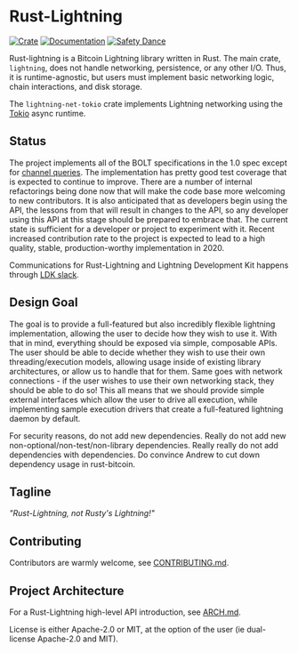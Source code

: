 Rust-Lightning
==============

[![Crate](https://img.shields.io/crates/v/lightning.svg?logo=rust)](https://crates.io/crates/lightning)
[![Documentation](https://img.shields.io/static/v1?logo=read-the-docs&label=docs.rs&message=lightning&color=informational)](https://docs.rs/lightning/)
[![Safety Dance](https://img.shields.io/badge/unsafe-forbidden-success.svg)](https://github.com/rust-secure-code/safety-dance/)

Rust-lightning is a Bitcoin Lightning library written in Rust. The main crate,
`lightning`, does not handle networking, persistence, or any other I/O. Thus,
it is runtime-agnostic, but users must implement basic networking logic, chain
interactions, and disk storage.

The `lightning-net-tokio` crate implements Lightning networking using the
[Tokio](https://github.com/tokio-rs/tokio) async runtime.

Status
------

The project implements all of the BOLT specifications in the 1.0 spec except
for [channel queries](https://github.com/lightningnetwork/lightning-rfc/blob/master/07-routing-gossip.md#query-messages). The
implementation has pretty good test coverage that is expected to continue to
improve. There are a number of internal refactorings being done now that will
make the code base more welcoming to new contributors. It is also anticipated
that as developers begin using the API, the lessons from that will result in
changes to the API, so any developer using this API at this stage should be prepared
to embrace that. The current state is sufficient for a developer or project to
experiment with it. Recent increased contribution rate to the project is expected
to lead to a high quality, stable, production-worthy implementation in 2020.

Communications for Rust-Lightning and Lightning Development Kit happens through
[LDK slack](http://lightningdevkit.org/).

Design Goal
-----------

The goal is to provide a full-featured but also incredibly flexible lightning
implementation, allowing the user to decide how they wish to use it. With that
in mind, everything should be exposed via simple, composable APIs. The user
should be able to decide whether they wish to use their own threading/execution
models, allowing usage inside of existing library architectures, or allow us to
handle that for them. Same goes with network connections - if the user wishes
to use their own networking stack, they should be able to do so! This all means
that we should provide simple external interfaces which allow the user to drive
all execution, while implementing sample execution drivers that create a
full-featured lightning daemon by default.

For security reasons, do not add new dependencies. Really do not add new
non-optional/non-test/non-library dependencies. Really really do not add
dependencies with dependencies. Do convince Andrew to cut down dependency usage
in rust-bitcoin.


Tagline
-------

*"Rust-Lightning, not Rusty's Lightning!"*

Contributing
------------

Contributors are warmly welcome, see [CONTRIBUTING.md](CONTRIBUTING.md).

Project Architecture
---------------------

For a Rust-Lightning high-level API introduction, see [ARCH.md](ARCH.md).

License is either Apache-2.0 or MIT, at the option of the user (ie dual-license
Apache-2.0 and MIT).
